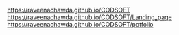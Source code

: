 https://raveenachawda.github.io/CODSOFT
https://raveenachawda.github.io/CODSOFT/Landing_page
https://raveenachawda.github.io/CODSOFT/potfolio
